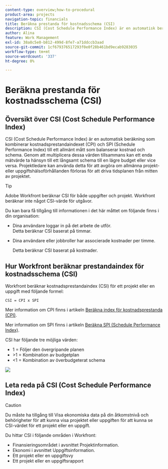 ```yaml
---
content-type: overview;how-to-procedural
product-area: projects
navigation-topic: financials
title: Beräkna prestanda för kostnadsschema (CSI)
description: CSI (Cost Schedule Performance Index) är en automatisk beräkning som kombinerar kostnadsprestandaindexet (CPI) och SPI (Schedule Performance Index) till ett allmänt mått som balanserar kostnad och schema.
author: Alina
feature: Work Management
exl-id: 38a8c5e0-b812-499d-8fe7-a71ddccb3aad
source-git-commit: 1cf679376517293f0e0f28b461bd9ecab9283035
workflow-type: tm+mt
source-wordcount: '337'
ht-degree: 0%

---
```


# Beräkna prestanda för kostnadsschema (CSI)

<!--
<p data-mc-conditions="QuicksilverOrClassic.Draft mode">(NOTE: Linked to the product. Do not change link.) </p>
-->

## Översikt över CSI (Cost Schedule Performance Index)

CSI (Cost Schedule Performance Index) är en automatisk beräkning som kombinerar kostnadsprestandaindexet (CPI) och SPI (Schedule Performance Index) till ett allmänt mått som balanserar kostnad och schema. Genom att multiplicera dessa värden tillsammans kan ett enda mätvärde ta hänsyn till ett långsamt schema till en lägre budget eller vice versa. Projektledare kan använda detta för att avgöra om allmänna projekt- eller uppgiftshälsoförhållanden förloras för att driva tidsplanen från mitten av projektet.

>[!TIP]
>
>Adobe Workfront beräknar CSI för både uppgifter och projekt. Workfront beräknar inte något CSI-värde för utgåvor.

Du kan bara få tillgång till informationen i det här måttet om följande finns i din organisation:

* Dina användare loggar in på det arbete de utför.\
  Detta beräknar CSI baserat på timmar.
* Dina användare eller jobbroller har associerade kostnader per timme. 

  Detta beräknar CSI baserat på kostnader.

## Hur Workfront beräknar prestandaindex för kostnadsschema (CSI)

Workfront beräknar kostnadsprestandaindex (CSI) för ett projekt eller en uppgift med följande formel:

`CSI = CPI x SPI`

Mer information om CPI finns i artikeln [Beräkna index för kostnadsprestanda (CPI)](../../../manage-work/projects/project-finances/calculate-cpi.md).

Mer information om SPI finns i artikeln [Beräkna SPI (Schedule Performance Index)](../../../manage-work/projects/project-finances/calculate-spi.md).

CSI har följande tre möjliga värden:

* 1 = Följer den övergripande planen
* \>1 = Kombination av budgetplan
* &lt;1 = Kombination av överbudgeterat schema

![](assets/csi-highlighted.png)

## Leta reda på CSI (Cost Schedule Performance Index)

>[!CAUTION]
>
>Du måste ha tillgång till Visa ekonomiska data på din åtkomstnivå och behörigheter för att kunna visa projektet eller uppgiften för att kunna se CSI-värdet för ett projekt eller en uppgift.

Du hittar CSI i följande områden i Workfront:

* Finansieringsområdet i avsnittet Projektinformation.
* Ekonomi i avsnittet Uppgiftsinformation.
* Ett projekt eller en uppgiftsvy
* Ett projekt eller en uppgiftsrapport
